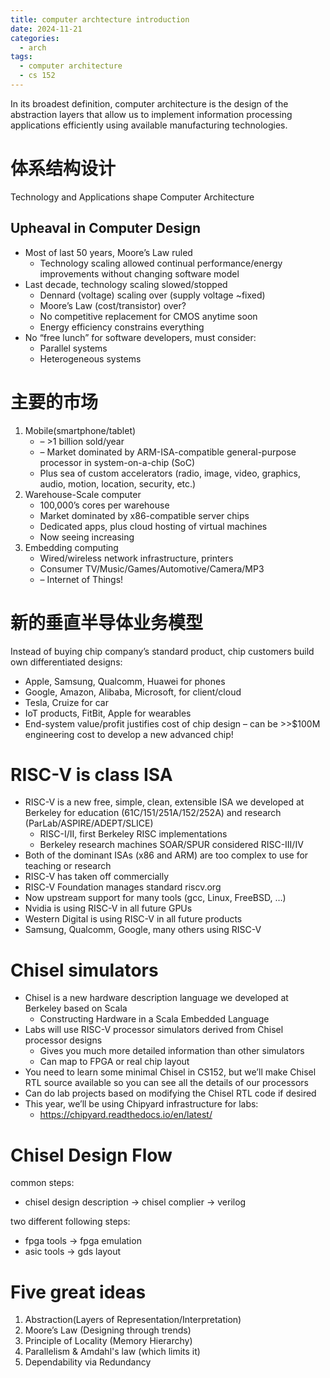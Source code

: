 ```yaml
---
title: computer archtecture introduction
date: 2024-11-21
categories:
  - arch
tags:
  - computer architecture
  - cs 152
---
```


In its broadest definition, computer architecture is the design of
the abstraction layers that allow us to implement information
processing applications efficiently using available manufacturing
technologies.  

# 体系结构设计
Technology and Applications shape Computer Architecture

## Upheaval in Computer Design
*  Most of last 50 years, Moore’s Law ruled
   * Technology scaling allowed continual performance/energy
improvements without changing software model
*  Last decade, technology scaling slowed/stopped
   * Dennard (voltage) scaling over (supply voltage ~fixed)
   * Moore’s Law (cost/transistor) over?
   *  No competitive replacement for CMOS anytime soon
   * Energy efficiency constrains everything
* No “free lunch” for software developers, must consider:
  * Parallel systems
  * Heterogeneous systems

# 主要的市场  
1. Mobile(smartphone/tablet)
   * – >1 billion sold/year
   * – Market dominated by ARM-ISA-compatible general-purpose processor in
system-on-a-chip (SoC)
   * Plus sea of custom accelerators (radio, image, video, graphics, audio,
motion, location, security, etc.)
2. Warehouse-Scale computer
    * 100,000’s cores per warehouse
    * Market dominated by x86-compatible server chips
    * Dedicated apps, plus cloud hosting of virtual machines
    * Now seeing increasing
3. Embedding computing
    * Wired/wireless network infrastructure, printers
    * Consumer TV/Music/Games/Automotive/Camera/MP3
    * – Internet of Things!


# 新的垂直半导体业务模型  
Instead of buying chip company’s standard product, chip
customers build own differentiated designs:
*  Apple, Samsung, Qualcomm, Huawei for phones
*  Google, Amazon, Alibaba, Microsoft, for client/cloud
* Tesla, Cruize for car
* IoT products, FitBit, Apple for wearables
* End-system value/profit justifies cost of chip design
– can be >>$100M engineering cost to develop a new advanced chip!

# RISC-V is class ISA
* RISC-V is a new free, simple, clean, extensible ISA we
developed at Berkeley for education
(61C/151/251A/152/252A) and research
(ParLab/ASPIRE/ADEPT/SLICE)
  *  RISC-I/II, first Berkeley RISC implementations
  * Berkeley research machines SOAR/SPUR considered RISC-III/IV
* Both of the dominant ISAs (x86 and ARM) are too
complex to use for teaching or research
* RISC-V has taken off commercially
* RISC-V Foundation manages standard riscv.org
* Now upstream support for many tools (gcc, Linux,
FreeBSD, …)
* Nvidia is using RISC-V in all future GPUs
* Western Digital is using RISC-V in all future products
* Samsung, Qualcomm, Google, many others using RISC-V


# Chisel simulators
* Chisel is a new hardware description language we
developed at Berkeley based on Scala
  * Constructing Hardware in a Scala Embedded Language
* Labs will use RISC-V processor simulators derived from
Chisel processor designs
  *  Gives you much more detailed information than other simulators
  * Can map to FPGA or real chip layout
* You need to learn some minimal Chisel in CS152, but we’ll
make Chisel RTL source available so you can see all the
details of our processors
* Can do lab projects based on modifying the Chisel RTL
code if desired
* This year, we’ll be using Chipyard infrastructure for labs:
  * https://chipyard.readthedocs.io/en/latest/

# Chisel Design Flow
common steps:   
* chisel design description -> chisel complier -> verilog    

two different following steps: 
* fpga tools -> fpga emulation  
* asic tools -> gds layout

# Five great ideas
1. Abstraction(Layers of Representation/Interpretation)
2. Moore’s Law (Designing through trends)
3. Principle of Locality (Memory Hierarchy)
4. Parallelism & Amdahl's law (which limits it)
5. Dependability via Redundancy

